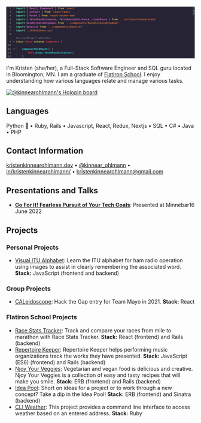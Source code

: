 [![kko header](https://github.com/kristenkinnearohlmann/kristenkinnearohlmann/blob/master/img/react-code-screenshot-v2.png)](https://kristenkinnearohlmann.dev)

I'm Kristen (she/her), a Full-Stack Software Engineer and SQL guru located in Bloomington, MN. I am a graduate of [Flatiron School](https://flatironschool.com/). I enjoy understanding how various languages relate and manage various tasks.

[![@kinnearohlmann's Holopin board](https://holopin.io/api/user/board?user=kinnearohlmann)](https://holopin.io/@kinnearohlmann)

## Languages
Python 🐍 &bull; Ruby, Rails &bull; Javascript, React, Redux, Nextjs &bull; SQL &bull; C# &bull; Java &bull; PHP

## Contact Information
[kristenkinnearohlmann.dev](https://kristenkinnearohlmann.dev/) &bull; [@kinnear_ohlmann](https://twitter.com/kinnear_ohlmann) &bull; [in/kristenkinnearohlmann/](https://www.linkedin.com/in/kristenkinnearohlmann/) &bull; [kristenkinnearohlmann@gmail.com](mailto:kristenkinnearohlmann@gmail.com)

## Presentations and Talks

- [**Go For It! Fearless Pursuit of Your Tech Goals**](https://docs.google.com/presentation/d/1JNz8O6iOXnc2CmJ6qRRu0KM_ChuuMTxcPD2kls4SHCI/edit?usp=sharing): Presented at Minnebar16 June 2022

## Projects

### Personal Projects

- [Visual ITU Alphabet](https://github.com/kristenkinnearohlmann/itu-alpha): Learn the ITU alphabet for ham radio operation using images to assist in clearly remembering the associated word. **Stack:** JavaScript (frontend and backend)

### Group Projects

- [CALeidoscope](https://ether-cal-htg2021.netlify.app/): Hack the Gap entry for Team Mayo in 2021. **Stack:** React

### Flatiron School Projects

- [Race Stats Tracker](https://github.com/kristenkinnearohlmann/race-stats-tracker): Track and compare your races from mile to marathon with Race Stats Tracker. **Stack:** React (frontend) and Rails (backend)
- [Repertoire Keeper](https://github.com/kristenkinnearohlmann/repertoire-keeper): Repertoire Keeper helps performing music organizations track the works they have presented. **Stack:** JavaScript (ES6) (frontend) and Rails (backend)
- [Njoy Your Veggies](https://github.com/kristenkinnearohlmann/njoy-your-veggies): Vegetarian and vegan food is delicious and creative. Njoy Your Veggies is a collection of easy and tasty recipes that will make you smile. **Stack:** ERB (frontend) and Rails (backend)
- [Idea Pool](https://github.com/kristenkinnearohlmann/idea-pool): Short on ideas for a project or to work through a new concept? Take a dip in the Idea Pool! **Stack:** ERB (frontend) and Sinatra (backend)
- [CLI Weather](https://github.com/kristenkinnearohlmann/cli-weather): This project provides a command line interface to access weather based on an entered address. **Stack:** Ruby

